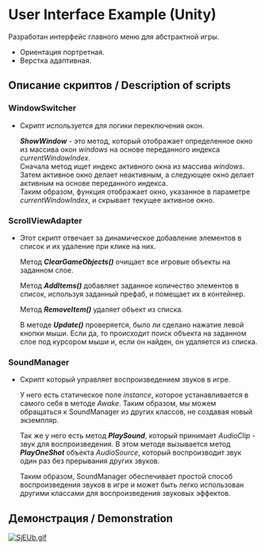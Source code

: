 # User Interface Example (Unity)

Разработан интерфейс главного меню для абстрактной игры.  
* Ориентация портретная. 
* Верстка адаптивная.

## Описание скриптов / Description of scripts

### WindowSwitcher
* Скрипт используется для логики переключения окон.

    ***ShowWindow*** - это метод, который отображает определенное окно из массива окон *windows* на основе переданного индекса *currentWindowIndex*.   
    Сначала метод ищет индекс активного окна из массива *windows*. Затем активное окно делает неактивным, а следующее окно делает активным на основе переданного индекса.  
    Таким образом, функция отображает окно, указанное в параметре *currentWindowIndex*, и скрывает текущее активное окно.

### ScrollViewAdapter
* Этот скрипт отвечает за динамическое добавление элементов в список и их удаление при клике на них.

    Метод ***ClearGameObjects()*** очищает все игровые объекты на заданном слое.

    Метод ***AddItems()*** добавляет заданное количество элементов в список, используя заданный префаб, и помещает их в контейнер.

    Метод ***RemoveItem()*** удаляет объект из списка.

    В методе ***Update()*** проверяется, было ли сделано нажатие левой кнопки мыши. Если да, то происходит поиск объекта на заданном слое под курсором мыши и, если он найден, он удаляется из списка.

### SoundManager
* Скрипт который управляет воспроизведением звуков в игре.

    У него есть статическое поле *instance*, которое устанавливается в самого себя в методе *Awake*. Таким образом, мы можем обращаться к SoundManager из других классов, не создавая новый экземпляр.

    Так же у него есть метод ***PlaySound***, который принимает *AudioClip* - звук для воспроизведения. В этом методе вызывается метод ***PlayOneShot*** объекта *AudioSource*, который воспроизводит звук один раз без прерывания других звуков.

    Таким образом, SoundManager обеспечивает простой способ воспроизведения звуков в игре и может быть легко использован другими классами для воспроизведения звуковых эффектов.

<h2> Демонстрация / Demonstration </h2>

[![SjEUb.gif](https://s13.gifyu.com/images/SjEUb.gif)](https://gifyu.com/image/SjEUb)